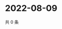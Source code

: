 # 2022-08-09

共 0 条

<!-- BEGIN WEIBO -->
<!-- 最后更新时间 Tue Aug 09 2022 17:17:05 GMT+0800 (China Standard Time) -->

<!-- END WEIBO -->
